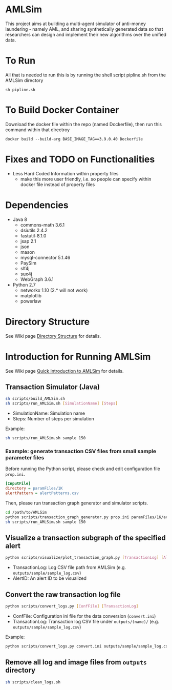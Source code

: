 # AMLSim
This project aims at building a multi-agent simulator of anti-money laundering - namely AML, and sharing synthetically generated data so that researchers can design and implement their new algorithms over the unified data.

# To Run
All that is needed to run this is by running the shell script pipline.sh from the AMLSim directory
```
sh pipline.sh
```

# To Build Docker Container
Download the docker file within the repo (named Dockerfile), then run this command within that directroy
```
docker build --build-arg BASE_IMAGE_TAG==3.9.0.40 Dockerfile 
```


# Fixes and TODO on Functionalities
- Less Hard Coded Information within property files
  - make this more user friendly, i.e. so people can specify within docker file instead of property files

# Dependencies
- Java 8
  - commons-math 3.6.1
  - dsiutils 2.4.2
  - fastutil-8.1.0
  - jsap 2.1
  - json
  - mason
  - mysql-connector 5.1.46
  - PaySim
  - slf4j
  - sux4j
  - WebGraph 3.6.1
- Python 2.7
  - networkx 1.10 (2.* will not work)
  - matplotlib
  - powerlaw


# Directory Structure
See Wiki page [Directory Structure](https://github.com/IBM/AMLSim/wiki/Directory-Structure) for details.



# Introduction for Running AMLSim
See Wiki page [Quick Introduction to AMLSim](https://github.com/IBM/AMLSim/wiki/Quick-Introduction-to-AMLSim) for details.

## Transaction Simulator (Java)

```bash
sh scripts/build_AMLSim.sh
sh scripts/run_AMLSim.sh [SimulationName] [Steps]
```
- SimulationName: Simulation name
- Steps: Number of steps per simulation

Example:
```bash
sh scripts/run_AMLSim.sh sample 150
```


### Example: generate transaction CSV files from small sample parameter files
Before running the Python script, please check and edit configuration file `prop.ini`.
```ini
[InputFile]
directory = paramFiles/1K
alertPattern = alertPatterns.csv
```

Then, please run transaction graph generator and simulator scripts.
```bash
cd /path/to/AMLSim
python scripts/transaction_graph_generator.py prop.ini paramFiles/1K/accounts.csv paramFiles/1K/degree.csv paramFiles/1K/transactionType.csv
sh scripts/run_AMLSim.sh sample 150
```


## Visualize a transaction subgraph of the specified alert
```bash
python scripts/visualize/plot_transaction_graph.py [TransactionLog] [AlertID]
```
- TransactionLog: Log CSV file path from AMLSim (e.g. `outputs/sample/sample_log.csv`)
- AlertID: An alert ID to be visualized


## Convert the raw transaction log file
```bash
python scripts/convert_logs.py [ConfFile] [TransactionLog]
```
- ConfFile: Configuration ini file for the data conversion (`convert.ini`)
- TransactionLog: Transaction log CSV file under `outputs/(name)/` (e.g. `outputs/sample/sample_log.csv`)

Example: 
```bash
python scripts/convert_logs.py convert.ini outputs/sample/sample_log.csv
```


## Remove all log and image files from `outputs` directory
```bash
sh scripts/clean_logs.sh
```


